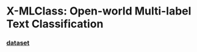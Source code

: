 # X-MLClass: Open-world Multi-label Text Classification

### [dataset](https://drive.google.com/drive/folders/1eX6awgaAVmRee2pnWb2bdaQGFP_zlmyS?usp=drive_link)
